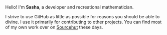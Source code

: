 Hello! I'm **Sasha**, a developer and recreational mathematician.

I strive to use GitHub as little as possible for reasons you should be able to divine. I use it primarily for contributing to other projects. You can find most of my own work over on [Sourcehut](https://sr.ht/~sverona) these days.
